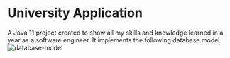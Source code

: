 # University Application
A Java 11 project created to show all my skills and knowledge learned in a year as a software engineer. It implements the following database model.
![database-model](https://user-images.githubusercontent.com/92128380/210679162-53949565-f341-4ad2-a403-ef6c95523757.png)
